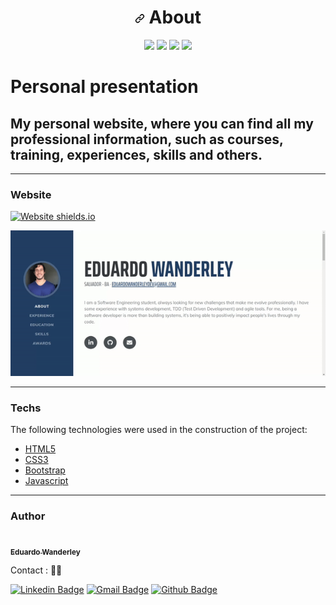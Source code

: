 <h1 align="center"><a id="user-content---sobre-o-projeto-" class="anchor" aria-hidden="true" href="#--sobre-o-projeto-"><svg class="octicon octicon-link" viewBox="0 0 16 16" version="1.1" width="16" height="16" aria-hidden="true"><path fill-rule="evenodd" d="M7.775 3.275a.75.75 0 001.06 1.06l1.25-1.25a2 2 0 112.83 2.83l-2.5 2.5a2 2 0 01-2.83 0 .75.75 0 00-1.06 1.06 3.5 3.5 0 004.95 0l2.5-2.5a3.5 3.5 0 00-4.95-4.95l-1.25 1.25zm-4.69 9.64a2 2 0 010-2.83l2.5-2.5a2 2 0 012.83 0 .75.75 0 001.06-1.06 3.5 3.5 0 00-4.95 0l-2.5 2.5a3.5 3.5 0 004.95 4.95l1.25-1.25a.75.75 0 00-1.06-1.06l-1.25 1.25a2 2 0 01-2.83 0z"></path></svg></a> <g-emoji class="g-emoji" alias="computer" fallback-src="https://github.githubassets.com/images/icons/emoji/unicode/1f4bb.png"></g-emoji> About </h1>

<div align="center">
<img src= "https://img.shields.io/badge/HTML5-E34F26?style=for-the-badge&logo=html5&logoColor=white"/>
<img src="https://img.shields.io/badge/CSS3-1572B6?style=for-the-badge&logo=css3&logoColor=white" >
<img src="https://img.shields.io/badge/Bootstrap-563D7C?style=for-the-badge&logo=bootstrap&logoColor=white" >
<img src= "https://img.shields.io/badge/JavaScript-323330?style=for-the-badge&logo=javascript&logoColor=F7DF1E"/>
</div>


# Personal presentation

## My personal website, where you can find all my professional information, such as courses, training, experiences, skills and others.

---

### Website

[![Website shields.io](https://img.shields.io/website-up-down-green-red/http/shields.io.svg)](https://eduardowanderleydev.github.io/) 

<img alt="arch" width="600px" src="./assets/gifs/website.gif"/>

---
### Techs
The following technologies were used in the construction of the project:

- [HTML5](https://www.w3schools.com/tags/tag_doctype.asp)
- [CSS3](https://developer.mozilla.org/pt-BR/docs/Web/CSS)
- [Bootstrap](https://getbootstrap.com/docs/4.1/getting-started/introduction/)
- [Javascript](https://developer.mozilla.org/pt-BR/docs/Web/JavaScript)

---
### Author
<a href="https://github.com/eduardowanderleydev">
 <img style="border-radius: 50%;" src="https://avatars.githubusercontent.com/u/63167060?v=4" width="100px;" alt=""/>
 <br />
 <sub><b>Eduardo Wanderley</b></sub></a>


Contact : 👋🏽

[![Linkedin Badge](https://img.shields.io/badge/LinkedIn-0077B5?style=for-the-badge&logo=linkedin&logoColor=white)](https://www.linkedin.com/in/eduardowanderleydev/)
[![Gmail Badge](https://img.shields.io/badge/Gmail-D14836?style=for-the-badge&logo=gmail&logoColor=white)](mailto:eduardowanderleydev@gmail.com)
[![Github Badge](https://img.shields.io/badge/GitHub-100000?style=for-the-badge&logo=github&logoColor=white)](https://github.com/eduardowanderleydev)
